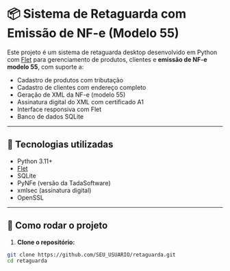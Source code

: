 # 📦 Sistema de Retaguarda com Emissão de NF-e (Modelo 55)

Este projeto é um sistema de retaguarda desktop desenvolvido em Python com [Flet](https://flet.dev) para gerenciamento de produtos, clientes e **emissão de NF-e modelo 55**, com suporte a:

- Cadastro de produtos com tributação
- Cadastro de clientes com endereço completo
- Geração de XML da NF-e (modelo 55)
- Assinatura digital do XML com certificado A1
- Interface responsiva com Flet
- Banco de dados SQLite

---

## 🚀 Tecnologias utilizadas

- Python 3.11+
- [Flet](https://flet.dev)
- SQLite
- PyNFe (versão da TadaSoftware)
- xmlsec (assinatura digital)
- OpenSSL

---

## 🔧 Como rodar o projeto

1. **Clone o repositório:**

```bash
git clone https://github.com/SEU_USUARIO/retaguarda.git
cd retaguarda
